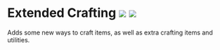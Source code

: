 # Extended Crafting [![](http://cf.way2muchnoise.eu/full_268387_downloads.svg)](https://minecraft.curseforge.com/projects/extended-crafting) [![](http://cf.way2muchnoise.eu/versions/268387.svg)](https://minecraft.curseforge.com/projects/extended-crafting)
Adds some new ways to craft items, as well as extra crafting items and utilities.
